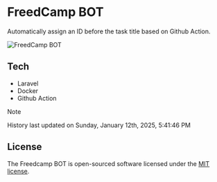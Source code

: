 # FreedCamp BOT

Automatically assign an ID before the task title based on Github Action.

![FreedCamp BOT](https://repository-images.githubusercontent.com/737932867/7d34798b-2680-471c-b089-a78a718d3d6a)

## Tech

- Laravel
- Docker
- Github Action

> [!NOTE]  
> History last updated on Sunday, January 12th, 2025, 5:41:46 PM

## License

The Freedcamp BOT is open-sourced software licensed under the [MIT license](https://opensource.org/licenses/MIT).
